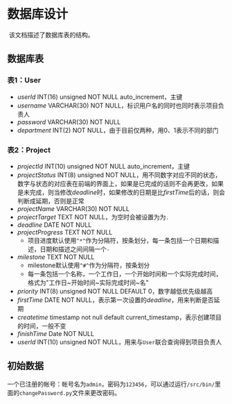 # 数据库设计

​	该文档描述了数据库表的结构。

## 数据库表

### 表1：User

- *userId* INT(16) unsigned NOT NULL auto_increment，主键
- *username* VARCHAR(30) NOT NULL，标识用户名的同时也同时表示项目负责人
- *password* VARCHAR(30) NOT NULL
- *department* INT(2) NOT NULL，由于目前仅两种，用0、1表示不同的部门

### 表2：Project

- *projectId* INT(10) unsigned NOT NULL auto_increment，主键
- *projectStatus* INT(8) unsigned NOT NULL，用不同数字对应不同的状态，数字与状态的对应表在前端的界面上，如果是已完成的话则不会再更改，如果是未完成，则当修改*deadline*时，如果修改的日期是比*firstTime*后的话，则会判断成延期，否则是正常
- *projectName* VARCHAR(30) NOT NULL
- *projectTarget* TEXT NOT NULL，为空时会被设置为为`.`
- *deadline* DATE NOT NULL
- *projectProgress* TEXT NOT NULL
  - 项目进度默认使用`^*^`作为分隔符，按条划分，每一条包括一个日期和描述，日期和描述之间间隔一个` - `
- *milestone* TEXT NOT NULL
  - milestone默认使用`^#^`作为分隔符，按条划分
  - 每一条包括一个名称，一个工作日，一个开始时间和一个实际完成时间，格式为"工作日~开始时间~实际完成时间~名"
- *priority* INT(8) unsigned NOT NULL DEFAULT 0，数字越低优先级越高
- *firstTime* DATE NOT NULL，表示第一次设置的*deadline*，用来判断是否延期
- *createtime* timestamp not null default current_timestamp，表示创建项目的时间，一般不变
- *finishTime* Date NOT NULL
- *userId* INT(10) unsigned NOT NULL，用来与`User`联合查询得到项目负责人

## 初始数据

​	一个已注册的帐号：帐号名为`admin`，密码为`123456`，可以通过运行`/src/bin/`里面的`changePassword.py`文件来更改密码。